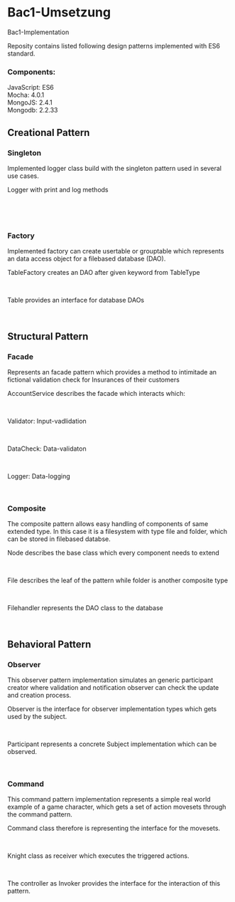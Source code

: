 # Bac1-Umsetzung
Bac1-Implementation

Reposity contains listed following design patterns implemented with ES6 standard.

<h3>Components:</h3>
JavaScript: ES6<br>
Mocha: 4.0.1<br>
MongoJS: 2.4.1<br>
Mongodb: 2.2.33

<h2>Creational Pattern</h2>

<h3>Singleton</h3>

<p>Implemented logger class build with the singleton pattern used in several use cases.</p>

<p>Logger with print and log methods</p><br>

<p></p><br>


<h3>Factory</h3>

<p>Implemented factory can create usertable or grouptable which represents 
    an data access object for a filebased database (DAO).</p>


<p>TableFactory creates an DAO after given keyword from TableType</p><br>
<p>Table provides an interface for database DAOs</p><br>


<h2>Structural Pattern</h2>

<h3>Facade</h3>

<p>Represents an facade pattern which provides a method to intimitade an fictional validation check for Insurances of their customers</p>
    
<p>AccountService describes the facade which interacts which:</p><br>    
<p>Validator: Input-vadlidation</p><br>  
<p>DataCheck: Data-validaton</p><br>  
<p>Logger: Data-logging</p><br> 


<h3>Composite</h3>

<p>The composite pattern allows easy handling of components of same extended type. In this case it is a filesystem with type file and folder, which can be stored in filebased databse. </p>

<p>Node describes the base class which every component needs to extend</p><br>
<p>File describes the leaf of the pattern while folder is another composite type</p><br>
<p>Filehandler represents the DAO class to the database</p><br>


<h2>Behavioral Pattern</h2>

<h3>Observer</h3>

<p>This observer pattern implementation simulates an generic participant creator where validation and notification observer can check the update and creation process.</p>

<p>Observer is the interface for observer implementation types which gets used by the subject.</p><br>
<p>Participant represents a concrete Subject implementation which can be observed.</p><br>


<h3>Command</h3>

<p>This command pattern implementation represents a simple real world example of a game character, which gets a set of action movesets through the command pattern.</p>
    
<p>Command class therefore is representing the interface for the movesets.</p><br>
<p>Knight class as receiver which executes the triggered actions.</p><br>
<p>The controller as Invoker provides the interface for the interaction of this pattern.</p><br>




